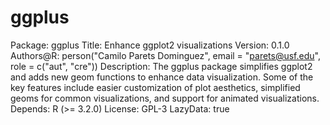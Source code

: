 # ggplus
Package: ggplus
Title: Enhance ggplot2 visualizations
Version: 0.1.0
Authors@R: 
  person("Camilo Parets Dominguez", email = "parets@usf.edu", role = c("aut", "cre"))
Description: The ggplus package simplifies ggplot2 and adds new geom functions to enhance data visualization. Some of the key features include easier customization of plot aesthetics, simplified geoms for common visualizations, and support for animated visualizations.
Depends:
  R (>= 3.2.0)
License: GPL-3
LazyData: true
